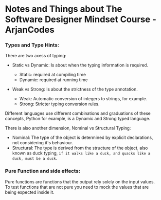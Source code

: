 Notes and Things about The Software Designer Mindset Course - ArjanCodes
=======

### Types and Type Hints:

There are two axess of typing:

- Static vs Dynamic:
    Is about when the typing information is required.
    - Static: required at compiling time
    - Dynamic: required at running time

- Weak vs Strong:
    Is about the strictness of the type annotation.
    - Weak: Automatic conversion of integers to strings, for example.
    - Strong: Stricter typing conversion rules.


Different languages use different combinations and graduations of these concepts, Python for example, is a Dynamic and Strong typed language.

There is also another dimension, Nominal vs Structural Typing:
- Nominal: The type of the object is determined by explicit declarations, not considering it's behaviour.
- Structural: The type is derived from the structure of the object, also known as duck typing, `if it walks like a duck, and quacks like a duck, must be a duck`.


### Pure Function and side effects:

Pure functions are functions that the output rely solely on the input values. To test functions that are not pure you need to mock the values that are being expected inside it.

